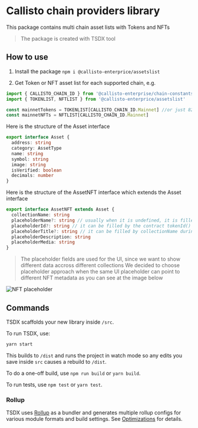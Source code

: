 # Callisto chain providers library

This package contains multi chain asset lists with Tokens and NFTs

> The package is created with TSDX tool

## How to use
1. Install the package
`npm i @callisto-enterprice/assetslist`

1. Get Token or NFT asset list for each supported chain, e.g.
```ts
import { CALLISTO_CHAIN_ID } from '@callisto-enterprise/chain-constants'
import { TOKENLIST, NFTLIST } from '@callisto-enterprice/assetslist'

const mainnetTokens = TOKENLIST[CALLISTO_CHAIN_ID.Mainnet] //or just 820
const mainnetNFTs = NFTLIST[CALLISTO_CHAIN_ID.Mainnet]
```

Here is the structure of the Asset interface
```ts
export interface Asset {
  address: string
  category: AssetType
  name: string
  symbol: string
  image: string
  isVerified: boolean
  decimals: number
}
```

Here is the structure of the AssetNFT interface which extends the Asset interface
```ts
export interface AssetNFT extends Asset {
  collectionName: string
  placeholderName?: string // usually when it is undefined, it is filled by Asset.name
  placeholderId?: string // it can be filled by the contract tokenId() during the parsing
  placeholderTitle?: string // it can be filled by collectionName during the parsing
  placeholderDescription: string
  placeholderMedia: string
}
```

> The placeholder fields are used for the UI, since we want to show different data accross different collections
> We decided to choose placeholder approach when the same UI placeholder can point to different NFT metadata
> as you can see at the image below

![NFT placeholder](https://assets.callisto.network/images/nft_placeholder.png)

## Commands

TSDX scaffolds your new library inside `/src`.

To run TSDX, use:

```bash
yarn start
```

This builds to `/dist` and runs the project in watch mode so any edits you save inside `src` causes a rebuild to `/dist`.

To do a one-off build, use `npm run build` or `yarn build`.

To run tests, use `npm test` or `yarn test`.

### Rollup

TSDX uses [Rollup](https://rollupjs.org) as a bundler and generates multiple rollup configs for various module formats and build settings. See [Optimizations](#optimizations) for details.

